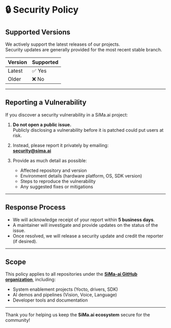 # 🔒 Security Policy

## Supported Versions

We actively support the latest releases of our projects.  
Security updates are generally provided for the most recent stable branch.  

| Version   | Supported          |
|-----------|--------------------|
| Latest    | ✅ Yes              |
| Older     | ❌ No               |

---

## Reporting a Vulnerability

If you discover a security vulnerability in a SiMa.ai project:

1. **Do not open a public issue.**  
   Publicly disclosing a vulnerability before it is patched could put users at risk.

2. Instead, please report it privately by emailing:  
   **[security@sima.ai](mailto:security@sima.ai)**

3. Provide as much detail as possible:
   - Affected repository and version  
   - Environment details (hardware platform, OS, SDK version)  
   - Steps to reproduce the vulnerability  
   - Any suggested fixes or mitigations  

---

## Response Process

- We will acknowledge receipt of your report within **5 business days**.  
- A maintainer will investigate and provide updates on the status of the issue.  
- Once resolved, we will release a security update and credit the reporter (if desired).  

---

## Scope

This policy applies to all repositories under the **[SiMa-ai GitHub organization](https://github.com/SiMa-ai)**, including:  
- System enablement projects (Yocto, drivers, SDK)  
- AI demos and pipelines (Vision, Voice, Language)  
- Developer tools and documentation  

---

Thank you for helping us keep the **SiMa.ai ecosystem** secure for the community!
